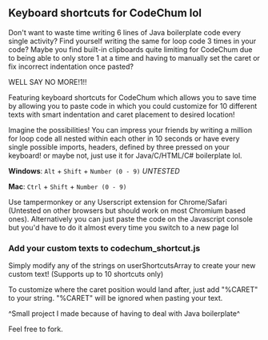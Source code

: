 ## Keyboard shortcuts for CodeChum lol

Don't want to waste time writing 6 lines of Java boilerplate code every single activity? Find yourself writing the same for loop code 3 times in your code? Maybe you find built-in clipboards quite limiting for CodeChum due to being able to only store 1 at a time and having to manually set the caret or fix incorrect indentation once pasted?

WELL SAY NO MORE!1!!

Featuring keyboard shortcuts for CodeChum which allows you to save time by allowing you to paste code in which you could customize for 10 different texts with smart indentation and caret placement to desired location!

Imagine the possibilities! You can impress your friends by writing a million for loop code all nested within each other in 10 seconds or have every single possible imports, headers, defined by three pressed on your keyboard! or maybe not, just use it for Java/C/HTML/C# boilerplate lol.

**Windows**: `Alt` + `Shift` + `Number (0 - 9)` *UNTESTED*

**Mac**: `Ctrl` + `Shift` + `Number (0 - 9)`

Use tampermonkey or any Userscript extension for Chrome/Safari (Untested on other browsers but should work on most Chromium based ones). Alternatively you can just paste the code on the Javascript console but you'd have to do it almost every time you switch to a new page lol

### Add your custom texts to codechum_shortcut.js

Simply modify any of the strings on userShortcutsArray to create your new custom text! (Supports up to 10 shortcuts only)

To customize where the caret position would land after, just add "%CARET" to your string. "%CARET" will be ignored when pasting your text.

^Small project I made because of having to deal with Java boilerplate^

Feel free to fork.